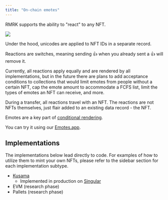 ```yaml
---
title: "On-chain emotes"
---
```


RMRK supports the ability to "react" to any NFT.

![](../static/img/post_imgs/emote.png)

Under the hood, unicodes are applied to NFT IDs in a separate record.

Reactions are switches, meaning sending 👍 when you already sent a 👍 will remove it.

Currently, all reactions apply equally and are rendered by all implementations, but in the future there are plans to add acceptance conditions to collections that would limit emotes from people without a certain NFT, cap the emote amount to accommodate a FCFS list, limit the types of emotes an NFT can receive, and more.

During a transfer, all reactions travel with an NFT. The reactions are not NFTs themselves, just flair added to an existing data record - the NFT.

Emotes are a key part of [conditional rendering](/lego4-conditional-rendering).

You can try it using our [Emotes.app](https://emotes.app/).

## Implementations

The implementations below lead directly to code. For examples of how to utilize them to mint your own NFTs, please refer to the sidebar section for each implementation subtype.

- [Kusama](https://github.com/rmrk-team/rmrk-spec/blob/master/standards/rmrk2.0.0/interactions/emote.md)
  - Implemented in production on [Singular](https://singular.app)
- EVM (research phase)
- Pallets (research phase)
